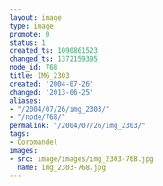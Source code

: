 ```yaml
---
layout: image
type: image
promote: 0
status: 1
created_ts: 1090861523
changed_ts: 1372159395
node_id: 768
title: IMG_2303
created: '2004-07-26'
changed: '2013-06-25'
aliases:
- "/2004/07/26/img_2303/"
- "/node/768/"
permalink: "/2004/07/26/img_2303/"
tags:
- Coromandel
images:
- src: image/images/img_2303-768.jpg
  name: img_2303-768.jpg
---
```


